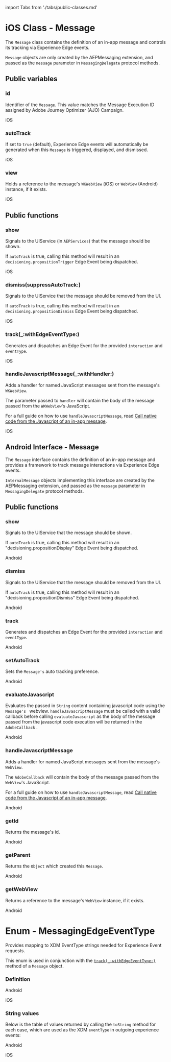 import Tabs from './tabs/public-classes.md'

# iOS Class - Message

The `Message` class contains the definition of an in-app message and controls its tracking via Experience Edge events.

`Message` objects are only created by the AEPMessaging extension, and passed as the `message` parameter in `MessagingDelegate` protocol methods.

## Public variables

### id

Identifier of the `Message`. This value matches the Message Execution ID assigned by Adobe Journey Optimizer (AJO) Campaign.

<TabsBlock orientation="horizontal" slots="heading, content" repeat="1"/>

iOS

<Tabs query="platform=ios&function=id"/>

### autoTrack

If set to `true` (default), Experience Edge events will automatically be generated when this `Message` is triggered, displayed, and dismissed.

<TabsBlock orientation="horizontal" slots="heading, content" repeat="1"/>

iOS

<Tabs query="platform=ios&function=auto-track"/>

### view

Holds a reference to the message's `WKWebView` (iOS) or `WebView` (Android) instance, if it exists.

<TabsBlock orientation="horizontal" slots="heading, content" repeat="1"/>

iOS

<Tabs query="platform=ios&function=view"/>

## Public functions

### show

Signals to the UIService (in `AEPServices`) that the message should be shown.

If `autoTrack` is true, calling this method will result in an `decisioning.propositionTrigger` Edge Event being dispatched.

<TabsBlock orientation="horizontal" slots="heading, content" repeat="1"/>

iOS

<Tabs query="platform=ios&function=show"/>

### dismiss(suppressAutoTrack:)

Signals to the UIService that the message should be removed from the UI.

If `autoTrack` is true, calling this method will result in an `decisioning.propositionDismiss` Edge Event being dispatched.

<TabsBlock orientation="horizontal" slots="heading, content" repeat="1"/>

iOS

<Tabs query="platform=ios&function=dismiss"/>

### track(_:withEdgeEventType:)

Generates and dispatches an Edge Event for the provided `interaction` and `eventType`.

<TabsBlock orientation="horizontal" slots="heading, content" repeat="1"/>

iOS

<Tabs query="platform=ios&function=track"/>

### handleJavascriptMessage(_:withHandler:)

Adds a handler for named JavaScript messages sent from the message's `WKWebView`.

The parameter passed to `handler` will contain the body of the message passed from the `WKWebView`'s JavaScript.

For a full guide on how to use `handleJavascriptMessage`, read [Call native code from the Javascript of an in-app message](./tutorials/native-from-javascript.md).

<TabsBlock orientation="horizontal" slots="heading, content" repeat="1"/>

iOS

<Tabs query="platform=ios&function=handle-javascript-message"/>

## Android Interface - Message

The `Message` interface contains the definition of an in-app message and provides a framework to track message interactions via Experience Edge events.

`InternalMessage` objects implementing this interface are created by the AEPMessaging extension, and passed as the `message` parameter in `MessagingDelegate` protocol methods.

## Public functions

### show

Signals to the UIService that the message should be shown.

If `autoTrack` is true, calling this method will result in an "decisioning.propositionDisplay" Edge Event being dispatched.

<TabsBlock orientation="horizontal" slots="heading, content" repeat="1"/>

Android

<Tabs query="platform=android&function=show"/>

### dismiss

Signals to the UIService that the message should be removed from the UI.

If `autoTrack` is true, calling this method will result in an "decisioning.propositionDismiss" Edge Event being dispatched.

<TabsBlock orientation="horizontal" slots="heading, content" repeat="1"/>

Android

<Tabs query="platform=android&function=dismiss"/>

### track

Generates and dispatches an Edge Event for the provided `interaction` and `eventType`.

<TabsBlock orientation="horizontal" slots="heading, content" repeat="1"/>

Android

<Tabs query="platform=android&function=track"/>

### setAutoTrack

Sets the `Message's` auto tracking preference.

<TabsBlock orientation="horizontal" slots="heading, content" repeat="1"/>

Android

<Tabs query="platform=android&function=auto-track"/>

### evaluateJavascript

Evaluates the passed in `String` content containing javascript code using the `Message's ` webview. `handleJavascriptMessage` must be called with a valid callback before calling `evaluateJavascript` as the body of the message passed from the javascript code execution will be returned in the `AdobeCallback` .

<TabsBlock orientation="horizontal" slots="heading, content" repeat="1"/>

Android

<Tabs query="platform=android&function=evaluate-javascript"/>

### handleJavascriptMessage

Adds a handler for named JavaScript messages sent from the message's `WebView`.

The  `AdobeCallback` will contain the body of the message passed from the `WebView`'s JavaScript.

For a full guide on how to use `handleJavascriptMessage`, read [Call native code from the Javascript of an in-app message](./how-to-call-native-from-javascript.md).

<TabsBlock orientation="horizontal" slots="heading, content" repeat="1"/>

Android

<Tabs query="platform=android&function=handle-javascript-message"/>

### getId

Returns the message's id.

<TabsBlock orientation="horizontal" slots="heading, content" repeat="1"/>

Android

<Tabs query="platform=android&function=id"/>

### getParent

Returns the `Object` which created this `Message`.

<TabsBlock orientation="horizontal" slots="heading, content" repeat="1"/>

Android

<Tabs query="platform=android&function=parent"/>

### getWebView

Returns a reference to the message's  `WebView`  instance, if it exists.

<TabsBlock orientation="horizontal" slots="heading, content" repeat="1"/>

Android

<Tabs query="platform=android&function=view"/>

# Enum - MessagingEdgeEventType

Provides mapping to XDM EventType strings needed for Experience Event requests.

This enum is used in conjunction with the [`track(_:withEdgeEventType:)`](#track_withedgeeventtype) method of a `Message` object.

### Definition

<TabsBlock orientation="horizontal" slots="heading, content" repeat="2"/>

Android

<Tabs query="platform=android&function=enum"/>

iOS

<Tabs query="platform=ios&function=enum"/>

### String values

Below is the table of values returned by calling the `toString` method for each case, which are used as the XDM `eventType` in outgoing experience events:

<TabsBlock orientation="horizontal" slots="heading, content" repeat="2"/>

Android

<Tabs query="platform=android&function=string-values"/>

iOS

<Tabs query="platform=ios&function=string-values"/>